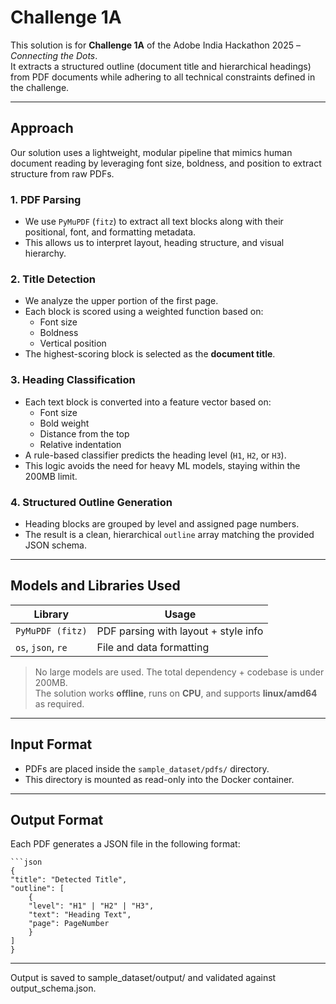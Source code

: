 # Challenge 1A

This solution is for **Challenge 1A** of the Adobe India Hackathon 2025 – *Connecting the Dots*.  
It extracts a structured outline (document title and hierarchical headings) from PDF documents while adhering to all technical constraints defined in the challenge.

---

## Approach

Our solution uses a lightweight, modular pipeline that mimics human document reading by leveraging font size, boldness, and position to extract structure from raw PDFs.

### 1. PDF Parsing

- We use `PyMuPDF` (`fitz`) to extract all text blocks along with their positional, font, and formatting metadata.
- This allows us to interpret layout, heading structure, and visual hierarchy.

### 2. Title Detection

- We analyze the upper portion of the first page.
- Each block is scored using a weighted function based on:
  - Font size
  - Boldness
  - Vertical position
- The highest-scoring block is selected as the **document title**.

### 3. Heading Classification

- Each text block is converted into a feature vector based on:
  - Font size
  - Bold weight
  - Distance from the top
  - Relative indentation
- A rule-based classifier predicts the heading level (`H1`, `H2`, or `H3`).
- This logic avoids the need for heavy ML models, staying within the 200MB limit.

### 4. Structured Outline Generation

- Heading blocks are grouped by level and assigned page numbers.
- The result is a clean, hierarchical `outline` array matching the provided JSON schema.

---

## Models and Libraries Used

| Library           | Usage                                |
|-------------------|---------------------------------------|
| `PyMuPDF (fitz)`  | PDF parsing with layout + style info |
| `os`, `json`, `re`| File and data formatting              |

> No large models are used. The total dependency + codebase is under 200MB.  
> The solution works **offline**, runs on **CPU**, and supports **linux/amd64** as required.

---

## Input Format

- PDFs are placed inside the `sample_dataset/pdfs/` directory.
- This directory is mounted as read-only into the Docker container.

---

## Output Format

Each PDF generates a JSON file in the following format:

    ```json
    {
    "title": "Detected Title",
    "outline": [
        {
        "level": "H1" | "H2" | "H3",
        "text": "Heading Text",
        "page": PageNumber
        }
    ]
    }
--- 

Output is saved to sample_dataset/output/ and validated against output_schema.json.
